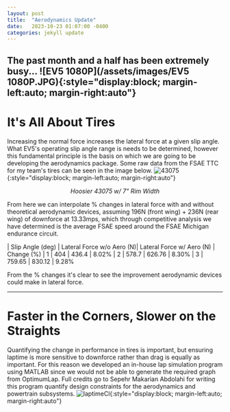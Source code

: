 ```yaml
---
layout: post
title:  "Aerodynamics Update"
date:   2023-10-23 01:07:00 -0400
categories: jekyll update
---
```

The past month and a half has been extremely busy...
![EV5 1080P](/assets/images/EV5 1080P.JPG){:style="display:block; margin-left:auto; margin-right:auto"}
---
# It's All About Tires
Increasing the normal force increases the lateral force at a given slip angle. What EV5's operating slip angle range is needs to be determined, however this fundamental principle is the basis on which we are going to be developing the aerodynamics package. Some raw data from the FSAE TTC for my team's tires can be seen in the image below.
![43075](/assets/images/43075.jpg){:style="display:block; margin-left:auto; margin-right:auto"}
<p align = "center"><i>Hoosier 43075 w/ 7" Rim Width</i></p>

From here we can interpolate % changes in lateral force with and without theoretical aerodynamic devices, assuming 196N (front wing) + 236N (rear wing) of downforce at 13.33mps, which through competitive analysis we have determined is the average FSAE speed around the FSAE Michigan endurance circuit.

| Slip Angle (deg) | Lateral Force w/o Aero (N)| Lateral Force w/ Aero (N) | Change (%)
| 1 | 404 | 436.4 | 8.02%
| 2 | 578.7 | 626.76 | 8.30% 
| 3 | 759.65 | 830.12 | 9.28%

From the % changes it's clear to see the improvement aerodynamic devices could make in lateral force. 

---
# Faster in the Corners, Slower on the Straights
Quantifying the change in performance in tires is important, but ensuring laptime is more sensitive to downforce rather than drag is equally as important. For this reason we developed an in-house lap simulation program using MATLAB since we would not be able to generate the required graph from OptimumLap. Full credits go to Sepehr Makarian Abdolahi for writing this program quantify design constraints for the aerodynamics and powertrain subsystems.
![laptimeCl](/assets/images/laptimeCl.jpg){:style="display:block; margin-left:auto; margin-right:auto"}
